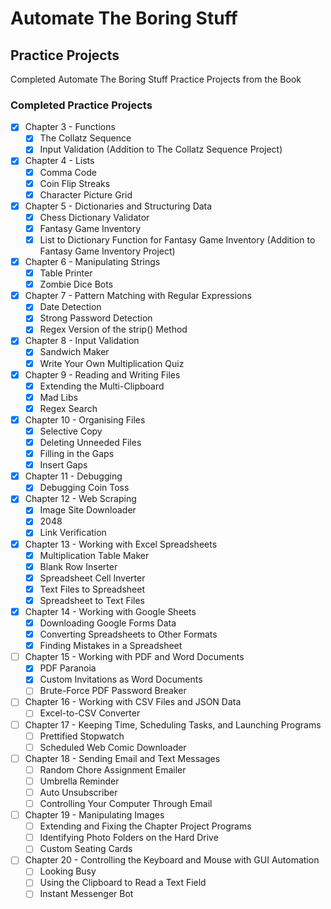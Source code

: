 # Automate The Boring Stuff

## Practice Projects
Completed Automate The Boring Stuff Practice Projects from the Book

### Completed Practice Projects
- [x] Chapter 3 - Functions
    - [x] The Collatz Sequence
    - [x] Input Validation (Addition to The Collatz Sequence Project)
- [x] Chapter 4 - Lists
    - [x] Comma Code
    - [x] Coin Flip Streaks
    - [x] Character Picture Grid
- [x] Chapter 5 - Dictionaries and Structuring Data
    - [x] Chess Dictionary Validator
    - [x] Fantasy Game Inventory 
    - [x] List to Dictionary Function for Fantasy Game Inventory (Addition to Fantasy Game Inventory Project)
- [x] Chapter 6 - Manipulating Strings
    - [x] Table Printer
    - [x] Zombie Dice Bots
- [x] Chapter 7 - Pattern Matching with Regular Expressions
    - [x] Date Detection
    - [x] Strong Password Detection
    - [x] Regex Version of the strip() Method
- [x] Chapter 8 - Input Validation
    - [x] Sandwich Maker
    - [x] Write Your Own Multiplication Quiz
- [x] Chapter 9 - Reading and Writing Files
    - [x] Extending the Multi-Clipboard
    - [x] Mad Libs
    - [x] Regex Search
- [x] Chapter 10 - Organising Files
    - [x] Selective Copy
    - [x] Deleting Unneeded Files
    - [x] Filling in the Gaps
    - [x] Insert Gaps
- [x] Chapter 11 - Debugging
    - [x] Debugging Coin Toss
- [x] Chapter 12 - Web Scraping
    - [x] Image Site Downloader
    - [x] 2048
    - [x] Link Verification
- [x] Chapter 13 - Working with Excel Spreadsheets
    - [x] Multiplication Table Maker
    - [x] Blank Row Inserter
    - [x] Spreadsheet Cell Inverter
    - [x] Text Files to Spreadsheet
    - [x] Spreadsheet to Text Files
- [x] Chapter 14 - Working with Google Sheets
    - [x] Downloading Google Forms Data
    - [x] Converting Spreadsheets to Other Formats
    - [x] Finding Mistakes in a Spreadsheet
- [ ] Chapter 15 - Working with PDF and Word Documents
    - [x] PDF Paranoia
    - [x] Custom Invitations as Word Documents
    - [ ] Brute-Force PDF Password Breaker
- [ ] Chapter 16 - Working with CSV Files and JSON Data
    - [ ] Excel-to-CSV Converter
- [ ] Chapter 17 - Keeping Time, Scheduling Tasks, and Launching Programs
    - [ ] Prettified Stopwatch
    - [ ] Scheduled Web Comic Downloader
- [ ] Chapter 18 - Sending Email and Text Messages
    - [ ] Random Chore Assignment Emailer
    - [ ] Umbrella Reminder
    - [ ] Auto Unsubscriber
    - [ ] Controlling Your Computer Through Email
- [ ] Chapter 19 - Manipulating Images
    - [ ] Extending and Fixing the Chapter Project Programs
    - [ ] Identifying Photo Folders on the Hard Drive
    - [ ] Custom Seating Cards
- [ ] Chapter 20 - Controlling the Keyboard and Mouse with GUI Automation
    - [ ] Looking Busy
    - [ ] Using the Clipboard to Read a Text Field
    - [ ] Instant Messenger Bot